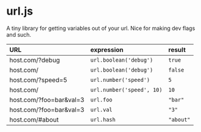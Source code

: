 url.js
======

A tiny library for getting variables out of your url. Nice for making dev flags and such.

URL                     | expression                    | result 
:-----------------------|:------------------------------|:------
host.com/?debug         | ```url.boolean('debug')```    | ```true```
host.com/               | ```url.boolean('debug')```    | ```false```
host.com/?speed=5       | ```url.number('speed')```     | ```5```
host.com/               | ```url.number('speed', 10)``` | ```10```
host.com/?foo=bar&val=3 | ```url.foo```                 | ```"bar"```
host.com/?foo=bar&val=3 | ```url.val```                 | ```"3"```
host.com/#about         | ```url.hash```                | ```"about"```